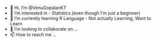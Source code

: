 - 👋 Hi, I’m @VenuGopalanKT
- 👀 I’m interested in - Statistics (even though I'm just a beginner)
- 🌱 I’m currently learning R Language - Not actually Learning, Want to Learn
- 💞️ I’m looking to collaborate on ...
- 📫 How to reach me ...

<!---
VenuGopalanKT/VenuGopalanKT is a ✨ special ✨ repository because its `README.md` (this file) appears on your GitHub profile.
You can click the Preview link to take a look at your changes.
--->
